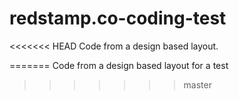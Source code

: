# redstamp.co-coding-test
<<<<<<< HEAD
Code from a design based layout. 
 
=======
Code from a design based layout for a test
>>>>>>> master
